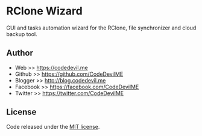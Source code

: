 # RClone Wizard
GUI and tasks automation wizard for the RClone, file synchronizer and cloud backup tool.

## Author
* Web		 >> https://codedevil.me
* Github     >> https://github.com/CodeDevilME
* Blogger    >> http://blog.codedevil.me
* Facebook   >> https://facebook.com/CodeDevilME
* Twitter    >> https://twitter.com/CodeDevilME

## License
Code released under the [MIT license](http://opensource.org/licenses/MIT).